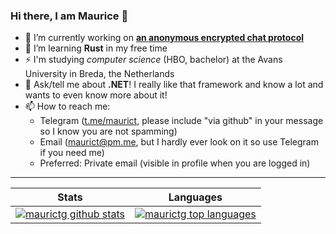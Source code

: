 ### Hi there, I am Maurice 👋

- 🔭 I’m currently working on **[an anonymous encrypted chat protocol](https://github.com/plabble)**
- 🌱 I’m learning **Rust** in my free time
- ⚡ I'm studying *computer science* (HBO, bachelor) at the Avans University in Breda, the Netherlands
- 💬 Ask/tell me about **.NET**! I really like that framework and know a lot and wants to even know more about it!
- 📫 How to reach me: 
  - Telegram ([t.me/maurict](https://t.me/maurict), please include "via github" in your message so I know you are not spamming)
  - Email ([maurict@pm.me](mailto:maurict@pm.me), but I hardly ever look on it so use Telegram if you need me)
  - Preferred: Private email (visible in profile when you are logged in)

---

| Stats | Languages  |
|---|---|
| [![maurictg github stats](https://github-readme-stats.vercel.app/api?username=maurictg&theme=blue-green)](https://github.com/anuraghazra/github-readme-stats) | [![maurictg top languages](https://github-readme-stats.vercel.app/api/top-langs/?username=maurictg&theme=blue-green)](https://github.com/anuraghazra/github-readme-stats)|
